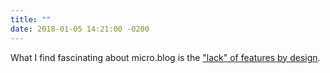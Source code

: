 ```yaml
---
title: ""
date: 2018-01-05 14:21:00 -0200
---
```


What I find fascinating about micro.blog is the ["lack" of features by design](http://www.manton.org/2018/01/dont-worry-about-numbers.html).